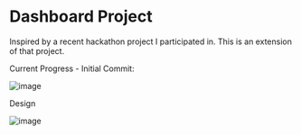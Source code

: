 # Dashboard Project

Inspired by a recent hackathon project I participated in. This is an extension of that project. 

Current Progress - Initial Commit:

![image](https://user-images.githubusercontent.com/119549394/234562450-30c504ea-f6a9-499e-b18e-842df7f3d886.png)

Design

![image](https://user-images.githubusercontent.com/119549394/234543737-8dbb7374-4d51-4be2-aca4-b23076157fe6.png)

